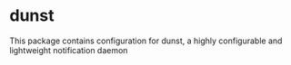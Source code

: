 # dunst

This package contains configuration for dunst, a highly configurable and lightweight notification daemon

